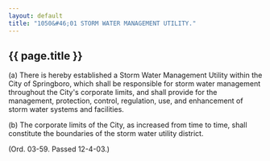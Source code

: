```yaml
---
layout: default
title: "1050&#46;01 STORM WATER MANAGEMENT UTILITY."
---
```


{{ page.title }}
----------------

(a) There is hereby established a Storm Water Management Utility within the City of Springboro, which shall be responsible for storm water management throughout the City's corporate limits, and shall provide for the management, protection, control, regulation, use, and enhancement of storm water systems and facilities.

(b) The corporate limits of the City, as increased from time to time, shall constitute the boundaries of the storm water utility district.

(Ord. 03-59. Passed 12-4-03.)